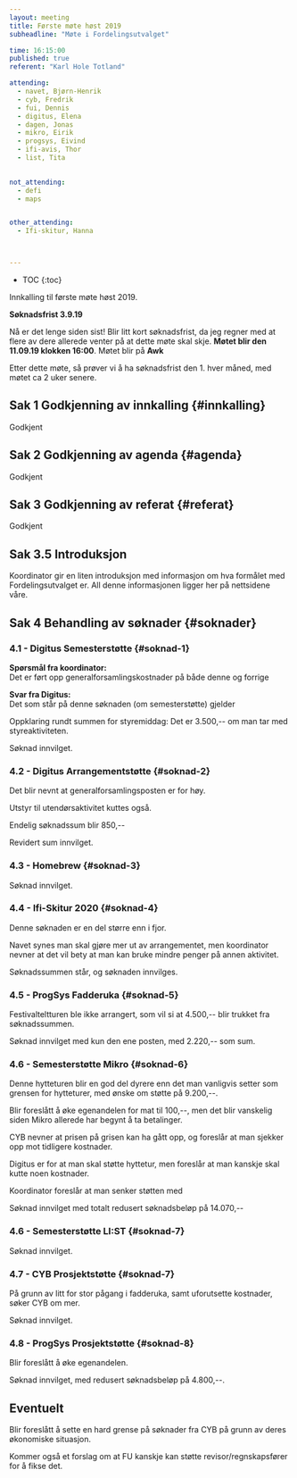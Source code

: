 ```yaml
---
layout: meeting
title: Første møte høst 2019
subheadline: "Møte i Fordelingsutvalget"

time: 16:15:00
published: true
referent: "Karl Hole Totland"

attending:
  - navet, Bjørn-Henrik
  - cyb, Fredrik
  - fui, Dennis
  - digitus, Elena
  - dagen, Jonas
  - mikro, Eirik
  - progsys, Eivind
  - ifi-avis, Thor
  - list, Tita
  

not_attending:
  - defi
  - maps


other_attending:
  - Ifi-skitur, Hanna



---
```


* TOC
{:toc}

Innkalling til første møte høst 2019.

**Søknadsfrist 3.9.19**

Nå er det lenge siden sist! Blir litt kort søknadsfrist, da jeg regner med at
flere av dere allerede venter på at dette møte skal skje. **Møtet blir den
11.09.19 klokken 16:00**. Møtet blir på **Awk**

Etter dette møte, så prøver vi å ha søknadsfrist den 1. hver måned, med møtet
ca 2 uker senere. 




## Sak 1 Godkjenning av innkalling {#innkalling}

Godkjent

## Sak 2 Godkjenning av agenda {#agenda}

Godkjent

## Sak 3 Godkjenning av referat {#referat}

Godkjent

## Sak 3.5 Introduksjon

Koordinator gir en liten introduksjon med informasjon om hva formålet med
Fordelingsutvalget er. All denne informasjonen ligger her på nettsidene våre.

## Sak 4 Behandling av søknader {#soknader}

### 4.1 - Digitus Semesterstøtte {#soknad-1}

**Spørsmål fra koordinator:**  
Det er ført opp generalforsamlingskostnader på både denne og forrige

**Svar fra Digitus:**  
Det som står på denne søknaden (om semesterstøtte) gjelder 

Oppklaring rundt summen for styremiddag: Det er 3.500,-- om man tar med
styreaktiviteten.

Søknad innvilget.

### 4.2 - Digitus Arrangementstøtte {#soknad-2}

Det blir nevnt at generalforsamlingsposten er for høy.

Utstyr til utendørsaktivitet kuttes også.

Endelig søknadssum blir 850,--

Revidert sum innvilget.

### 4.3 - Homebrew {#soknad-3}

Søknad innvilget.

### 4.4 - Ifi-Skitur 2020 {#soknad-4}

Denne søknaden er en del større enn i fjor.

Navet synes man skal gjøre mer ut av arrangementet, men koordinator nevner at
det vil bety at man kan bruke mindre penger på annen aktivitet.

Søknadssummen står, og søknaden innvilges.

### 4.5 - ProgSys Fadderuka {#soknad-5}

Festivalteltturen ble ikke arrangert, som vil si at 4.500,-- blir trukket fra
søknadssummen.

Søknad innvilget med kun den ene posten, med 2.220,-- som sum.

### 4.6 - Semesterstøtte Mikro {#soknad-6}

Denne hytteturen blir en god del dyrere enn det man vanligvis setter som
grensen for hytteturer, med ønske om støtte på 9.200,--.

Blir foreslått å øke egenandelen for mat til 100,--, men det blir vanskelig
siden Mikro allerede har begynt å ta betalinger.

CYB nevner at prisen på grisen kan ha gått opp, og foreslår at man sjekker opp
mot tidligere kostnader.

Digitus er for at man skal støtte hyttetur, men foreslår at man kanskje skal
kutte noen kostnader.

Koordinator foreslår at man senker støtten med 

Søknad innvilget med totalt redusert søknadsbeløp på 14.070,--

### 4.6 - Semesterstøtte LI:ST {#soknad-7}

Søknad innvilget.

### 4.7 - CYB Prosjektstøtte {#soknad-7}

På grunn av litt for stor pågang i fadderuka, samt uforutsette kostnader, søker
CYB om mer.

Søknad innvilget.

### 4.8 - ProgSys Prosjektstøtte {#soknad-8}

Blir foreslått å øke egenandelen.

Søknad innvilget, med redusert søknadsbeløp på 4.800,--.

## Eventuelt

Blir foreslått å sette en hard grense på søknader fra CYB på grunn av deres
økonomiske situasjon.

Kommer også et forslag om at FU kanskje kan støtte revisor/regnskapsfører for
å fikse det.


